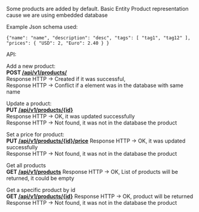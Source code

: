 Some products are added by default.
Basic Entity Product representation cause we are using embedded database
 
Example Json schema used:

`{"name": "name",
    "description": "desc",
     "tags": [
         "tag1",
         "tag12"
     ],
     "prices": {
         "USD": 2,
         "Euro": 2.40
     }
 }`
         
          
API:


Add a new product:            
   **POST [/api/v1/products/]()**    
   Response HTTP -> Created if it was successful,             
   Response HTTP -> Conflict if a element was in the database with same name 
 
 
Update a product:            
   **PUT [/api/v1/products/{id}]()**    
   Response HTTP -> OK, it was updated successfully             
   Response HTTP -> Not found, it was not in the database the product 
            
               
Set a price for product:       
   **PUT [/api/v1/products/{id}/price]()**
   Response HTTP -> OK, it was updated successfully             
   Response HTTP -> Not found, it was not in the database the product 

Get all products             
   **GET [/api/v1/products]()**
   Response HTTP -> OK, List of products will be returned,
    it could be empty

Get a specific product by id             
   **GET [/api/v1/products/{id}]()**
   Response HTTP -> OK, product will be returned
   Response HTTP -> Not found, it was not in the database the product
 
   
